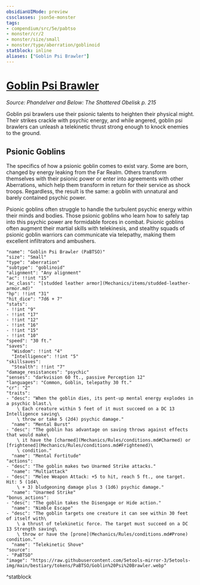 ```yaml
---
obsidianUIMode: preview
cssclasses: json5e-monster
tags:
- compendium/src/5e/pabtso
- monster/cr/2
- monster/size/small
- monster/type/aberration/goblinoid
statblock: inline
aliases: ["Goblin Psi Brawler"]
---
```

# [Goblin Psi Brawler](Mechanics\bestiary\aberration/goblin-psi-brawler-pabtso.md)
*Source: Phandelver and Below: The Shattered Obelisk p. 215*  

Goblin psi brawlers use their psionic talents to heighten their physical might. Their strikes crackle with psychic energy, and while angered, goblin psi brawlers can unleash a telekinetic thrust strong enough to knock enemies to the ground.

## Psionic Goblins

The specifics of how a psionic goblin comes to exist vary. Some are born, changed by energy leaking from the Far Realm. Others transform themselves with their psionic power or enter into agreements with other Aberrations, which help them transform in return for their service as shock troops. Regardless, the result is the same: a goblin with unnatural and barely contained psychic power.

Psionic goblins often struggle to handle the turbulent psychic energy within their minds and bodies. Those psionic goblins who learn how to safely tap into this psychic power are formidable forces in combat. Psionic goblins often augment their martial skills with telekinesis, and stealthy squads of psionic goblin warriors can communicate via telepathy, making them excellent infiltrators and ambushers.

```statblock
"name": "Goblin Psi Brawler (PaBTSO)"
"size": "Small"
"type": "aberration"
"subtype": "goblinoid"
"alignment": "Any alignment"
"ac": !!int "15"
"ac_class": "[studded leather armor](Mechanics/items/studded-leather-armor.md)"
"hp": !!int "31"
"hit_dice": "7d6 + 7"
"stats":
- !!int "9"
- !!int "17"
- !!int "12"
- !!int "16"
- !!int "15"
- !!int "10"
"speed": "30 ft."
"saves":
  "Wisdom": !!int "4"
  "Intelligence": !!int "5"
"skillsaves":
  "Stealth": !!int "7"
"damage_resistances": "psychic"
"senses": "darkvision 60 ft., passive Perception 12"
"languages": "Common, Goblin, telepathy 30 ft."
"cr": "2"
"traits":
- "desc": "When the goblin dies, its pent-up mental energy explodes in a psychic blast.\
    \ Each creature within 5 feet of it must succeed on a DC 13 Intelligence saving\
    \ throw or take 5 (2d4) psychic damage."
  "name": "Mental Burst"
- "desc": "The goblin has advantage on saving throws against effects that would make\
    \ it have the [charmed](Mechanics/Rules/conditions.md#Charmed) or [frightened](Mechanics/Rules/conditions.md#Frightened)\
    \ condition."
  "name": "Mental Fortitude"
"actions":
- "desc": "The goblin makes two Unarmed Strike attacks."
  "name": "Multiattack"
- "desc": "Melee Weapon Attack: +5 to hit, reach 5 ft., one target. Hit: 5 (1d4\
    \ + 3) bludgeoning damage plus 3 (1d6) psychic damage."
  "name": "Unarmed Strike"
"bonus_actions":
- "desc": "The goblin takes the Disengage or Hide action."
  "name": "Nimble Escape"
- "desc": "The goblin targets one creature it can see within 30 feet of itself with\
    \ a thrust of telekinetic force. The target must succeed on a DC 13 Strength saving\
    \ throw or have the [prone](Mechanics/Rules/conditions.md#Prone) condition."
  "name": "Telekinetic Shove"
"source":
- "PaBTSO"
"image": "https://raw.githubusercontent.com/5etools-mirror-3/5etools-img/main/bestiary/tokens/PaBTSO/Goblin%20Psi%20Brawler.webp"
```
^statblock
